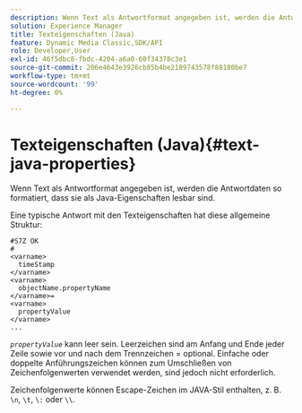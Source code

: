 ```yaml
---
description: Wenn Text als Antwortformat angegeben ist, werden die Antwortdaten so formatiert, dass sie als Java-Eigenschaften lesbar sind.
solution: Experience Manager
title: Texteigenschaften (Java)
feature: Dynamic Media Classic,SDK/API
role: Developer,User
exl-id: 46f5dbc8-fbdc-4204-a6a0-60f34378c3e1
source-git-commit: 206e4643e3926cb85b4be2189743578f88180be7
workflow-type: tm+mt
source-wordcount: '99'
ht-degree: 0%

---
```


# Texteigenschaften (Java){#text-java-properties}

Wenn Text als Antwortformat angegeben ist, werden die Antwortdaten so formatiert, dass sie als Java-Eigenschaften lesbar sind.

Eine typische Antwort mit den Texteigenschaften hat diese allgemeine Struktur:

```
#S7Z OK
#
<varname>
  timeStamp
</varname>
<varname>
  objectName.propertyName
</varname>=
<varname>
  propertyValue
</varname>
...
```

*`propertyValue`* kann leer sein. Leerzeichen sind am Anfang und Ende jeder Zeile sowie vor und nach dem Trennzeichen = optional. Einfache oder doppelte Anführungszeichen können zum Umschließen von Zeichenfolgenwerten verwendet werden, sind jedoch nicht erforderlich.

Zeichenfolgenwerte können Escape-Zeichen im JAVA-Stil enthalten, z. B. `\n`, `\t`, `\:` oder `\\`.
